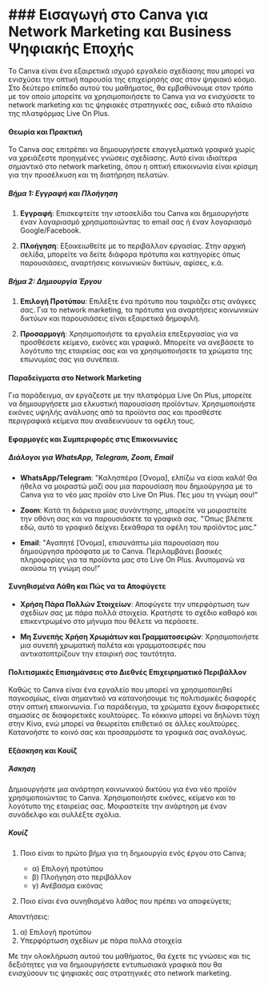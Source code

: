# ### Εισαγωγή στο Canva για Network Marketing και Business Ψηφιακής Εποχής

Το Canva είναι ένα εξαιρετικά ισχυρό εργαλείο σχεδίασης που μπορεί να ενισχύσει την οπτική παρουσία της επιχείρησής σας στον ψηφιακό κόσμο. Στο δεύτερο επίπεδο αυτού του μαθήματος, θα εμβαθύνουμε στον τρόπο με τον οποίο μπορείτε να χρησιμοποιήσετε το Canva για να ενισχύσετε το network marketing και τις ψηφιακές στρατηγικές σας, ειδικά στο πλαίσιο της πλατφόρμας Live On Plus.

#### Θεωρία και Πρακτική

Το Canva σας επιτρέπει να δημιουργήσετε επαγγελματικά γραφικά χωρίς να χρειάζεστε προηγμένες γνώσεις σχεδίασης. Αυτό είναι ιδιαίτερα σημαντικό στο network marketing, όπου η οπτική επικοινωνία είναι κρίσιμη για την προσέλκυση και τη διατήρηση πελατών.

##### Βήμα 1: Εγγραφή και Πλοήγηση

1. **Εγγραφή**: Επισκεφτείτε την ιστοσελίδα του Canva και δημιουργήστε έναν λογαριασμό χρησιμοποιώντας το email σας ή έναν λογαριασμό Google/Facebook.

2. **Πλοήγηση**: Εξοικειωθείτε με το περιβάλλον εργασίας. Στην αρχική σελίδα, μπορείτε να δείτε διάφορα πρότυπα και κατηγορίες όπως παρουσιάσεις, αναρτήσεις κοινωνικών δικτύων, αφίσες, κ.ά.

##### Βήμα 2: Δημιουργία Έργου

1. **Επιλογή Προτύπου**: Επιλέξτε ένα πρότυπο που ταιριάζει στις ανάγκες σας. Για το network marketing, τα πρότυπα για αναρτήσεις κοινωνικών δικτύων και παρουσιάσεις είναι εξαιρετικά δημοφιλή.

2. **Προσαρμογή**: Χρησιμοποιήστε τα εργαλεία επεξεργασίας για να προσθέσετε κείμενο, εικόνες και γραφικά. Μπορείτε να ανεβάσετε το λογότυπο της εταιρείας σας και να χρησιμοποιήσετε τα χρώματα της επωνυμίας σας για συνέπεια.

#### Παραδείγματα στο Network Marketing

Για παράδειγμα, αν εργάζεστε με την πλατφόρμα Live On Plus, μπορείτε να δημιουργήσετε μια ελκυστική παρουσίαση προϊόντων. Χρησιμοποιήστε εικόνες υψηλής ανάλυσης από τα προϊόντα σας και προσθέστε περιγραφικά κείμενα που αναδεικνύουν τα οφέλη τους.

#### Εφαρμογές και Συμπεριφορές στις Επικοινωνίες

##### Διάλογοι για WhatsApp, Telegram, Zoom, Email

- **WhatsApp/Telegram**: "Καλησπέρα [Όνομα], ελπίζω να είσαι καλά! Θα ήθελα να μοιραστώ μαζί σου μια παρουσίαση που δημιούργησα με το Canva για το νέο μας προϊόν στο Live On Plus. Πες μου τη γνώμη σου!"

- **Zoom**: Κατά τη διάρκεια μιας συνάντησης, μπορείτε να μοιραστείτε την οθόνη σας και να παρουσιάσετε τα γραφικά σας. "Όπως βλέπετε εδώ, αυτό το γραφικό δείχνει ξεκάθαρα τα οφέλη του προϊόντος μας."

- **Email**: "Αγαπητέ [Όνομα], επισυνάπτω μία παρουσίαση που δημιούργησα πρόσφατα με το Canva. Περιλαμβάνει βασικές πληροφορίες για τα προϊόντα μας στο Live On Plus. Ανυπομονώ να ακούσω τη γνώμη σου!"

#### Συνηθισμένα Λάθη και Πώς να τα Αποφύγετε

- **Χρήση Πάρα Πολλών Στοιχείων**: Αποφύγετε την υπερφόρτωση των σχεδίων σας με πάρα πολλά στοιχεία. Κρατήστε το σχέδιο καθαρό και επικεντρωμένο στο μήνυμα που θέλετε να περάσετε.

- **Μη Συνεπής Χρήση Χρωμάτων και Γραμματοσειρών**: Χρησιμοποιήστε μια συνεπή χρωματική παλέτα και γραμματοσειρές που αντικατοπτρίζουν την εταιρική σας ταυτότητα.

#### Πολιτισμικές Επισημάνσεις στο Διεθνές Επιχειρηματικό Περιβάλλον

Καθώς το Canva είναι ένα εργαλείο που μπορεί να χρησιμοποιηθεί παγκοσμίως, είναι σημαντικό να κατανοήσουμε τις πολιτισμικές διαφορές στην οπτική επικοινωνία. Για παράδειγμα, τα χρώματα έχουν διαφορετικές σημασίες σε διαφορετικές κουλτούρες. Το κόκκινο μπορεί να δηλώνει τύχη στην Κίνα, ενώ μπορεί να θεωρείται επιθετικό σε άλλες κουλτούρες. Κατανοήστε το κοινό σας και προσαρμόστε τα γραφικά σας αναλόγως.

#### Εξάσκηση και Κουίζ

##### Άσκηση

Δημιουργήστε μια ανάρτηση κοινωνικού δικτύου για ένα νέο προϊόν χρησιμοποιώντας το Canva. Χρησιμοποιήστε εικόνες, κείμενο και το λογότυπο της εταιρείας σας. Μοιραστείτε την ανάρτηση με έναν συνάδελφο και συλλέξτε σχόλια.

##### Κουίζ

1. Ποιο είναι το πρώτο βήμα για τη δημιουργία ενός έργου στο Canva;
   - α) Επιλογή προτύπου
   - β) Πλοήγηση στο περιβάλλον
   - γ) Ανέβασμα εικόνας

2. Ποιο είναι ένα συνηθισμένο λάθος που πρέπει να αποφεύγετε;

Απαντήσεις: 
1. α) Επιλογή προτύπου
2. Υπερφόρτωση σχεδίων με πάρα πολλά στοιχεία

Με την ολοκλήρωση αυτού του μαθήματος, θα έχετε τις γνώσεις και τις δεξιότητες για να δημιουργήσετε εντυπωσιακά γραφικά που θα ενισχύσουν τις ψηφιακές σας στρατηγικές στο network marketing.